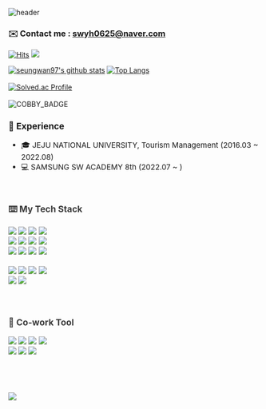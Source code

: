![header](https://capsule-render.vercel.app/api?type=waving&color=gradient&height=250&section=header&text=Seungwan&fontSize=90)

### ✉️ Contact me : swyh0625@naver.com

[![Hits](https://hits.seeyoufarm.com/api/count/incr/badge.svg?url=https%3A%2F%2Fgithub.com%2Fseungwan97&count_bg=%23FFC744&title_bg=%23FF9A35&icon=googlefit.svg&icon_color=%23fff&title=hits&edge_flat=false)](https://hits.seeyoufarm.com) <a href="https://www.instagram.com/naw___s.k/" target="_blank"><img src="https://img.shields.io/badge/Instagram-FF9A35?style=plastic-square&logo=Instagram&logoColor=FFF&textColor=FFF"/></a>

 [![seungwan97's github stats](https://github-readme-stats.vercel.app/api?username=seungwan97&count_private=true&bg_color=30,FFC744,FF9A35&title_color=fff&text_color=fff)](https://github.com/anuraghazra/github-readme-stats) [![Top Langs](https://github-readme-stats.vercel.app/api/top-langs/?username=seungwan97&bg_color=30,FFC944,FF9A35&layout=compact&title_color=FFF&&text_color=fff)](https://github.com/anuraghazra/github-readme-stats) <br><br> [![Solved.ac Profile](http://mazassumnida.wtf/api/v2/generate_badge?boj=younhaholic97)](https://solved.ac/백준아이디/) <br><br>
 ![COBBY_BADGE](https://cobby-play.com/api/user/badge/seungwan97)

</p>

<div align = "left" style="font-size:15px">
  <h3> 📝 Experience </h3>
  
  - 🎓 JEJU NATIONAL UNIVERSITY, Tourism Management (2016.03 ~ 2022.08)
  - 💻 SAMSUNG SW ACADEMY 8th (2022.07 ~ )
</div>
<br>
<div align = "left" style="font-size:15px;color:#3a3a3a">
  <h3> ⌨️ My Tech Stack </h3>
  
<img src="https://img.shields.io/badge/html5-E34F26?style=plastic-square&logo=html5&logoColor=white" />
<img src="https://img.shields.io/badge/css3-1572B6?style=plastic-square&logo=css3&logoColor=white" />
<img src="https://img.shields.io/badge/scss-CC6699?style=plastic-square&logo=Sass&logoColor=white" />
<img src="https://img.shields.io/badge/bootstrap-7952B3?style=plastic-square&logo=Bootstrap&logoColor=white"/> 
<br>
<img src="https://img.shields.io/badge/javascript-F7DF1E?style=plastic-square&logo=JavaScript&logoColor=white&textColor=FFF"/>
<img src="https://img.shields.io/badge/node.js-339933?style=plastic-square&logo=Node.js&logoColor=white">
<img src="https://img.shields.io/badge/Vue.js-4FC08D?style=plastic-square&logo=Vue.js&logoColor=white" />
<img src="https://img.shields.io/badge/React.js-61DAFB?style=plastic-square&logo=React&logoColor=white&textColor=FFF"/>
<br>
<img src="https://img.shields.io/badge/Redux-764ABC?style=plastic-square&logo=Redux&logoColor=white"/>
<img src="https://img.shields.io/badge/styled-components-DB7093?style=plastic-square&logo=styled-components&logoColor=white" />
<img src="https://img.shields.io/badge/Next.js-000000?style=plastic-square&logo=Next.js&logoColor=white"/>
<img src="https://img.shields.io/badge/typescript-3178C6?style=plastic-square&logo=TypeScript&logoColor=white"/>   
<br>
<br> 
 
<img src="https://img.shields.io/badge/python-3776AB?style=plastic-square&logo=python&logoColor=white" />
<img src="https://img.shields.io/badge/java-C71A36?style=plastic-square&logo=OpenJDK&logoColor=white" />
<img src="https://img.shields.io/badge/Spring-6DB33F?style=plastic-square&logo=Spring&logoColor=white"/>
<img src="https://img.shields.io/badge/Spring Boot-6DB33F?style=plastic-square&logo=Spring Boot&logoColor=white" />
<br> 
<img src="https://img.shields.io/badge/MySQL-4479A1?style=plastic-square&logo=MySql&logoColor=white"/>
<img src="https://img.shields.io/badge/git-F05032?style=plastic-square&logo=git&logoColor=white" />
<div>
  

<br>
<br>

<div align = "left" style="font-size:15px;color:#3a3a3a">
  <h3> 👋 Co-work Tool </h3>

<img src="https://img.shields.io/badge/Jira-0052CC?style=plastic-square&logo=Jira Software&logoColor=white">
<img src="https://img.shields.io/badge/GitHub-181717?style=plastic-square&logo=GitHub&logoColor=white">
<img src="https://img.shields.io/badge/GitLab-FC6D26?style=plastic-square&logo=GitLab&logoColor=white">
<img src="https://img.shields.io/badge/Mattermost-0058CC?style=plastic-square&logo=Mattermost&logoColor=white">
<br> 
<img src="https://img.shields.io/badge/Notion-000000?style=plastic-square&logo=Notion&logoColor=white">
<img src="https://img.shields.io/badge/Figma-F24E1E?style=plastic-square&logo=Figma&logoColor=white">
<img src="https://img.shields.io/badge/Google Sheets-34A853?style=plastic-square&logo=Google Sheets&logoColor=white">
<br>
</div>



<br>
<br>
<br>
  
</p>

<img src="https://capsule-render.vercel.app/api?type=waving&color=timeGradient&height=100&section=footer&%20render&fontSize=90"/>
